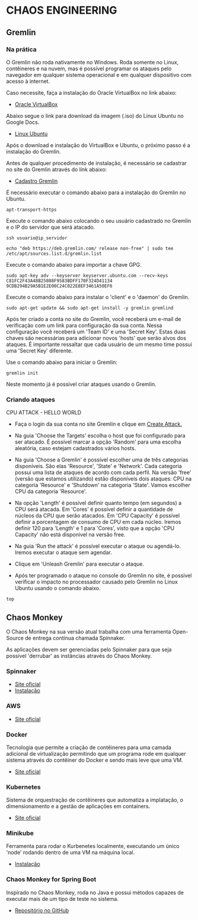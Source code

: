# CHAOS ENGINEERING

## Gremlin

### Na prática

O Gremlin não roda nativamente no Windows. Roda somente no Linux, contêineres e na nuvem, mas é possível programar os ataques pelo navegador em qualquer sistema operacional e em qualquer dispositivo com acesso à internet.

Caso necessite, faça a instalação do Oracle VirtualBox no link abaixo:
* [Oracle VirtualBox](https://www.oracle.com/technetwork/pt/server-storage/virtualbox/downloads/index.html)

Abaixo segue o link para download da imagem (.iso) do Linux Ubuntu no Google Docs.
* [Linux Ubuntu](https://drive.google.com/file/d/1G5d0h_sG2dMCz-swc2UZBiIx_j8mqkk8/view)

Após o download e instalação do VirtualBox e Ubuntu, o próximo passo é a instalação do Gremlin.

Antes de qualquer procedimento de instalação, é necessário se cadastrar no site do Gremlin através do link abaixo:

* [Cadastro Gremlin](https://app.gremlin.com/signup)

É necessário executar o comando abaixo para a instalação do Gremlin no Ubuntu.

```
apt-transport-https
```

Execute o comando abaixo colocando o seu usuário cadastrado no Gremlin e o IP do servidor que será atacado.

```
ssh usuario@ip_servidor
```

```
echo "deb https://deb.gremlin.com/ release non-free" | sudo tee /etc/apt/sources.list.d/gremlin.list
```

Execute o comando abaixo para importar a chave GPG.

```
sudo apt-key adv --keyserver keyserver.ubuntu.com --recv-keys C81FC2F43A48B25808F9583BDFF170F324D41134 9CDB294B29A5B1E2E00C24C022E8EF3461A50EF6
```

Execute o comando abaixo para instalar o 'client' e o 'daemon' do Gremlin.

```
sudo apt-get update && sudo apt-get install -y gremlin gremlind
```

Após ter criado a conta no site do Gremlin, você receberá um e-mail de verificação com um link para configuração da sua conta. Nessa configuração você receberá um 'Team ID' e uma 'Secret Key'. Estas duas chaves são necessárias para adicionar novos 'hosts' que serão alvos dos ataques. É importante ressaltar que cada usuário de um mesmo time possui uma 'Secret Key' diferente.

Use o comando abaixo para iniciar o Gremlin:

```
gremlin init
```

Neste momento já é possível criar ataques usando o Gremlin.

### Criando ataques

CPU ATTACK - HELLO WORLD

* Faça o login da sua conta no site Gremlin e clique em [Create Attack.](https://app.gremlin.com/attacks/new)

* Na guia 'Choose the Targets' escolha o host que foi configurado para ser atacado. É possível marcar a opção 'Random' para uma escolha aleatória, caso estejam cadastrados vários hosts.

* Na guia 'Choose a Gremlin' é possível escolher uma de três categorias disponíveis. São elas 'Resource', 'State' e 'Network'. Cada categoria possui uma lista de ataques de acordo com cada perfil. Na versão 'free' (versão que estamos utilizando) estão disponíveis dois ataques: CPU na categoria 'Resource' e 'Shutdown' na categoria 'State'. Vamos escolher CPU da categoria 'Resource'.

* Na opção 'Length' é possível definir quanto tempo (em segundos) a CPU será atacada. Em 'Cores' é possível definir a quantidade de núcleos da CPU que serão atacados. Em 'CPU Capacity' é possível definir a porcentagem de consumo de CPU em cada núcleo. Iremos definir 120 para 'Length' e 1 para 'Cores', visto que a opção 'CPU Capacity' não está disponível na versão free.

* Na guia 'Run the attack' é possível executar o ataque ou agendá-lo. Iremos executar o ataque sem agendar.

* Clique em 'Unleash Gremlin' para executar o ataque.

* Após ter programado o ataque no console do Gremlin no site, é possível verificar o impacto no processador causado pelo Gremlin no Linux Ubuntu usando o comando abaixo.

```
top
```

## Chaos Monkey
O Chaos Monkey na sua versão atual trabalha com uma ferramenta Open-Source de entrega contínua chamada Spinnaker.

As aplicações devem ser gerenciadas pelo Spinnaker para que seja possível 'derrubar' as instâncias através do Chaos Monkey.

### Spinnaker
* [Site oficial](https://www.spinnaker.io/)
* [Instalação](https://www.spinnaker.io/setup/install/)

### AWS
* [Site oficial](https://aws.amazon.com/pt/)

### Docker
Tecnologia que permite a criação de contêineres para uma camada adicional de virtualização permitindo que um programa rode em qualquer sistema através do contêiner do Docker e sendo mais leve que uma VM.
* [Site oficial](https://www.docker.com/)

### Kubernetes
Sistema de orquestração de contêineres que automatiza a implatação, o dimensionamento e a gestão de aplicações em containers.
* [Site oficial](https://kubernetes.io/)

### Minikube
Ferramenta para rodar o Kurbenetes localmente, executando um único 'node' rodando dentro de uma VM na máquina local.
* [Instalação](https://kubernetes.io/docs/tasks/tools/install-minikube/)

### Chaos Monkey for Spring Boot
Inspirado no Chaos Monkey, roda no Java e possui métodos capazes de executar mais de um tipo de teste no sistema.
* [Repositório no GitHub](https://github.com/codecentric/chaos-monkey-spring-boot)
